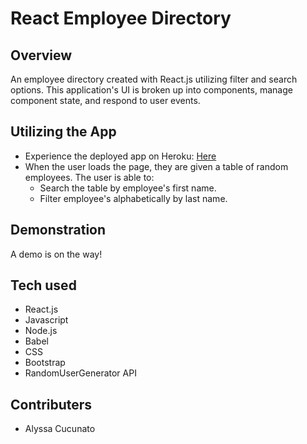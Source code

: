 # React Employee Directory

## Overview

An employee directory created with React.js utilizing filter and search options. This application's UI is broken up into components, manage component state, and respond to user events.

## Utilizing the App

- Experience the deployed app on Heroku: [Here](https://nrm-directorysearchandsort.herokuapp.com/ "Here")
- When the user loads the page, they are given a table of random employees. The user is able to:
  - Search the table by employee's first name.
  - Filter employee's alphabetically by last name.

## Demonstration
A demo is on the way!



## Tech used

- React.js
- Javascript
- Node.js
- Babel
- CSS
- Bootstrap
- RandomUserGenerator API

## Contributers

- Alyssa Cucunato
